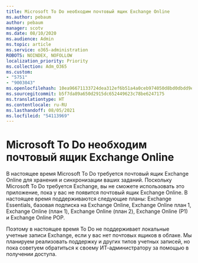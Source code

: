 ```yaml
---
title: Microsoft To Do необходим почтовый ящик Exchange Online
ms.author: pebaum
author: pebaum
manager: scotv
ms.date: 08/10/2020
ms.audience: Admin
ms.topic: article
ms.service: o365-administration
ROBOTS: NOINDEX, NOFOLLOW
localization_priority: Priority
ms.collection: Adm_O365
ms.custom:
- "5751"
- "9003043"
ms.openlocfilehash: 10ea96671133724dea312ef6b51a4a0ceb974050d8bd0dbdd9e89b895e76e671
ms.sourcegitcommit: b5f7da89a650d2915dc652449623c78be6247175
ms.translationtype: HT
ms.contentlocale: ru-RU
ms.lasthandoff: 08/05/2021
ms.locfileid: "54113969"
---
```

# <a name="microsoft-to-do-requires-an-exchange-online-mailbox"></a>Microsoft To Do необходим почтовый ящик Exchange Online

В настоящее время Microsoft To Do требуется почтовый ящик Exchange Online для хранения и синхронизации ваших заданий. Поскольку Microsoft To Do требуется Exchange, вы не сможете использовать это приложение, пока у вас не появится почтовый ящик Exchange Online. В настоящее время поддерживаются следующие планы: Exchange Essentials, базовая подписка на Exchange Online, Exchange Online план 1, Exchange Online (план 1), Exchange Online (план 2), Exchange Online (P1) и Exchange Online POP.

Поэтому в настоящее время To Do не поддерживает локальные учетные записи Exchange, если у вас нет почтовых ящиков в облаке. Мы планируем реализовать поддержку и других типов учетных записей, но пока советуем обратиться к своему ИТ-администратору за помощью в получении доступа.